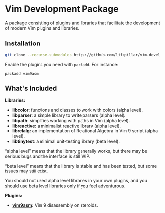 # Vim Development Package

A package consisting of plugins and libraries that facilitate the development
of modern Vim plugins and libraries.

## Installation

```sh
git clone --recurse-submodules https://github.com/lifepillar/vim-devel.git ~/.vim/pack/devel
```

Enable the plugins you need with `packadd`. For instance:

```vim
packadd vim9asm
```


## What's Included

**Libraries:**

- **libcolor**: functions and classes to work with colors (alpha level).
- **libparser**: a simple library to write parsers (alpha level).
- **libpath**: simplifies working with paths in Vim (alpha level).
- **libreactive:** a minimalist reactive library (alpha level).
- **librelalg:** an implementation of Relational Algebra in Vim 9 script (alpha
  level).
- **libtinytest**: a minimal unit-testing library (beta level).

“alpha level” means that the library generally works, but there may be serious
bugs and the interface is still WIP.

“beta level” means that the library is stable and has been tested, but some
issues may still exist.

You should not used alpha level libraries in your own plugins, and you should
use beta level libraries only if you feel adventurous.

**Plugins:**

- **[vim9asm](https://github.com/lacygoill/vim9asm):** Vim 9 disassembly on
  steroids.
